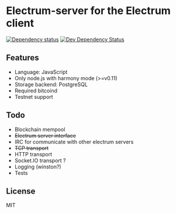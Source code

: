 Electrum-server for the Electrum client
=======================================

[![Dependency status](https://david-dm.org/fanatid/electrumjs-server/status.png)](https://david-dm.org/fanatid/electrumjs-server#info=dependencies&view=table) [![Dev Dependency Status](https://david-dm.org/fanatid/electrumjs-server/dev-status.png)](https://david-dm.org/fanatid/electrumjs-server#info=devDependencies&view=table)

Features
--------

  * Language: JavaScript
  * Only node.js with harmony mode (>=v0.11)
  * Storage backend: PostgreSQL
  * Required bitcoind
  * Testnet support

Todo
----

  * Blockchain mempool
  * <s>Electrum server interface</s>
  * IRC for communicate with other electrum servers
  * <s>TCP transport</s>
  * HTTP transport
  * Socket.IO transport ?
  * Logging (winston?)
  * Tests

License
-------

MIT
